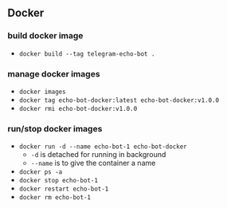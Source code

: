 ## Docker
### build docker image
* `docker build --tag telegram-echo-bot .`

### manage docker images
* `docker images`
* `docker tag echo-bot-docker:latest echo-bot-docker:v1.0.0`
* `docker rmi echo-bot-docker:v1.0.0`

### run/stop docker images
* `docker run -d --name echo-bot-1 echo-bot-docker`
    * `-d` is detached for running in background
    * `--name` is to give the container a name
* `docker ps -a`
* `docker stop echo-bot-1`
* `docker restart echo-bot-1`
* `docker rm echo-bot-1`
